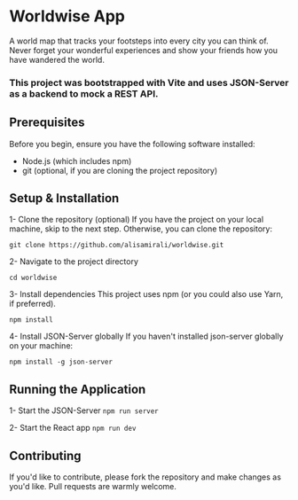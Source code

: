 # Worldwise App

A world map that tracks your footsteps into every city you can think of. 
Never forget your wonderful experiences and show your friends how you have wandered the world.

### This project was bootstrapped with Vite and uses JSON-Server as a backend to mock a REST API.


## Prerequisites

Before you begin, ensure you have the following software installed:
- Node.js (which includes npm)
- git (optional, if you are cloning the project repository)


## Setup & Installation

1- Clone the repository (optional)
If you have the project on your local machine, skip to the next step. Otherwise, you can clone the repository:

`git clone https://github.com/alisamirali/worldwise.git`

2- Navigate to the project directory

`cd worldwise`

3- Install dependencies
This project uses npm (or you could also use Yarn, if preferred).

`npm install`

4- Install JSON-Server globally
If you haven't installed json-server globally on your machine:

`npm install -g json-server`


## Running the Application

1- Start the JSON-Server
`npm run server`

2- Start the React app
`npm run dev`


## Contributing

If you'd like to contribute, please fork the repository and make changes as you'd like. Pull requests are warmly welcome.

